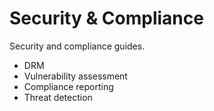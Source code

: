 # Security & Compliance

Security and compliance guides.

- DRM
- Vulnerability assessment
- Compliance reporting
- Threat detection
